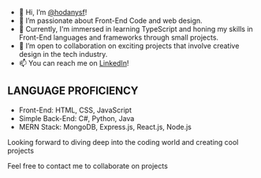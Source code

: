 - 👋 Hi, I’m [@hodanysf](https://github.com/hodanysf)!
- 👀 I’m passionate about Front-End Code and web design.
- 🌱 Currently, I'm immersed in learning TypeScript and honing my skills in Front-End languages and frameworks through small projects.
- 💞️ I’m open to collaboration on exciting projects that involve creative design in the tech industry.
- 📫 You can reach me on [LinkedIn](https://www.linkedin.com/in/hodan-yusuf-tech/)!

LANGUAGE PROFICIENCY 
--------------------
- Front-End: HTML, CSS, JavaScript
- Simple Back-End: C#, Python, Java
- MERN Stack: MongoDB, Express.js, React.js, Node.js


Looking forward to diving deep into the coding world and creating cool projects

Feel free to contact me to collaborate on projects

